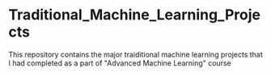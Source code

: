 # Traditional_Machine_Learning_Projects
This repository contains the major traiditional machine learning projects that I had completed as a part of "Advanced Machine Learning" course
